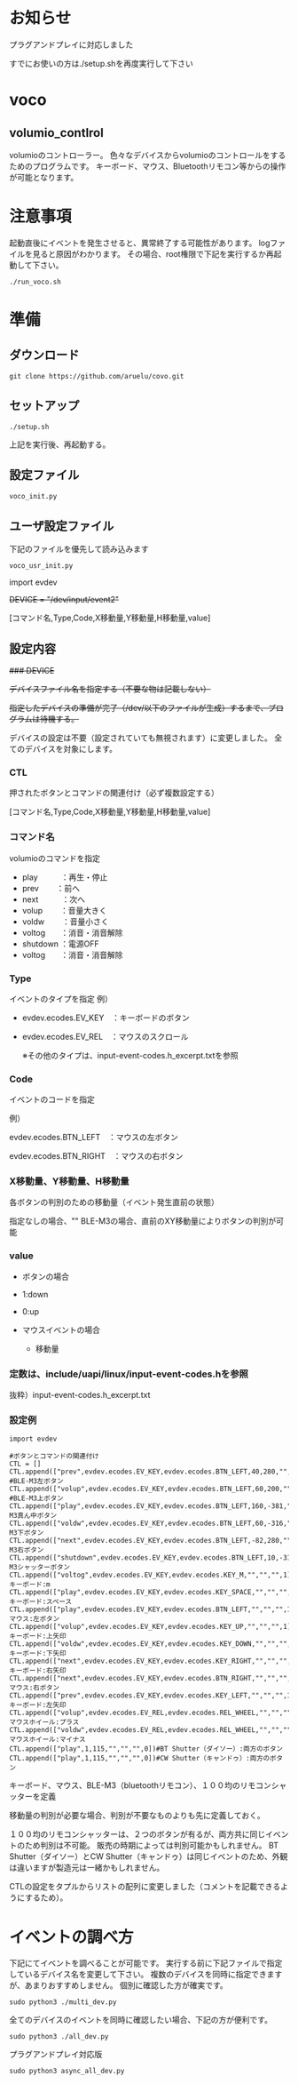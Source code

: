 # お知らせ
プラグアンドプレイに対応しました

すでにお使いの方は./setup.shを再度実行して下さい

# voco

## volumio_contlrol
volumioのコントローラー。
色々なデバイスからvolumioのコントロールをするためのプログラムです。
キーボード、マウス、Bluetoothリモコン等からの操作が可能となります。



# 注意事項
起動直後にイベントを発生させると、異常終了する可能性があります。
logファイルを見ると原因がわかります。
その場合、root権限で下記を実行するか再起動して下さい。
```
./run_voco.sh
```


# 準備

## ダウンロード

```
git clone https://github.com/aruelu/covo.git
```

## セットアップ

```
./setup.sh
```

上記を実行後、再起動する。

## 設定ファイル

```voco_init.py
voco_init.py
```

## ユーザ設定ファイル
下記のファイルを優先して読み込みます
```
voco_usr_init.py
```

import evdev  

~~DEVICE = "/dev/input/event2"~~

[コマンド名,Type,Code,X移動量,Y移動量,H移動量,value]



## 設定内容

~~### DEVICE~~

~~デバイスファイル名を指定する（不要な物は記載しない）~~

~~指定したデバイスの準備が完了（/dev/以下のファイルが生成）するまで、プログラムは待機する。~~

デバイスの設定は不要（設定されていても無視されます）に変更しました。
全てのデバイスを対象にします。

### CTL

押されたボタンとコマンドの関連付け（必ず複数設定する）

[コマンド名,Type,Code,X移動量,Y移動量,H移動量,value]

### コマンド名

volumioのコマンドを指定

- play　　　：再生・停止
- prev　　    ：前へ　
- next　　　：次へ
- volup　　  ：音量大きく
- voldw　　 ：音量小さく
- voltog　　：消音・消音解除
- shutdown ：電源OFF
-  voltog　　：消音・消音解除

  

### Type
イベントのタイプを指定
例）

- evdev.ecodes.EV_KEY　：キーボードのボタン

- evdev.ecodes.EV_REL　：マウスのスクロール

  ※その他のタイプは、input-event-codes.h_excerpt.txtを参照

### Code

イベントのコードを指定

例）

evdev.ecodes.BTN_LEFT　：マウスの左ボタン

evdev.ecodes.BTN_RIGHT　：マウスの右ボタン

### X移動量、Y移動量、H移動量

各ボタンの判別のための移動量（イベント発生直前の状態）

指定なしの場合、""
BLE-M3の場合、直前のXY移動量によりボタンの判別が可能

### value

-   ボタンの場合

  - 1:down
  -  0:up

-  マウスイベントの場合

   - 移動量

  

### 定数は、include/uapi/linux/input-event-codes.hを参照

抜粋）input-event-codes.h_excerpt.txt



### 設定例

```
import evdev

#ボタンとコマンドの関連付け
CTL = []
CTL.append(["prev",evdev.ecodes.EV_KEY,evdev.ecodes.BTN_LEFT,40,280,"",1]) #BLE-M3左ボタン
CTL.append(["volup",evdev.ecodes.EV_KEY,evdev.ecodes.BTN_LEFT,60,200,"",1]) #BLE-M3上ボタン
CTL.append(["play",evdev.ecodes.EV_KEY,evdev.ecodes.BTN_LEFT,160,-381,"",1])#BLE-M3真ん中ボタン
CTL.append(["voldw",evdev.ecodes.EV_KEY,evdev.ecodes.BTN_LEFT,60,-316,"",1])#BLE-M3下ボタン
CTL.append(["next",evdev.ecodes.EV_KEY,evdev.ecodes.BTN_LEFT,-82,280,"",1])#BLE-M3右ボタン
CTL.append(["shutdown",evdev.ecodes.EV_KEY,evdev.ecodes.BTN_LEFT,10,-31,"",1])#BLE-M3シャッターボタン
CTL.append(["voltog",evdev.ecodes.EV_KEY,evdev.ecodes.KEY_M,"","","",1])#キーボード:m
CTL.append(["play",evdev.ecodes.EV_KEY,evdev.ecodes.KEY_SPACE,"","","",1])#キーボード:スペース
CTL.append(["play",evdev.ecodes.EV_KEY,evdev.ecodes.BTN_LEFT,"","","",1])#マウス:左ボタン
CTL.append(["volup",evdev.ecodes.EV_KEY,evdev.ecodes.KEY_UP,"","","",1])#キーボード:上矢印
CTL.append(["voldw",evdev.ecodes.EV_KEY,evdev.ecodes.KEY_DOWN,"","","",1])#キーボード:下矢印
CTL.append(["next",evdev.ecodes.EV_KEY,evdev.ecodes.KEY_RIGHT,"","","",1])#キーボード:右矢印
CTL.append(["next",evdev.ecodes.EV_KEY,evdev.ecodes.BTN_RIGHT,"","","",1])#マウス:右ボタン
CTL.append(["prev",evdev.ecodes.EV_KEY,evdev.ecodes.KEY_LEFT,"","","",1])#キーボード:左矢印
CTL.append(["volup",evdev.ecodes.EV_REL,evdev.ecodes.REL_WHEEL,"","","",1])#マウスホイール:プラス
CTL.append(["voldw",evdev.ecodes.EV_REL,evdev.ecodes.REL_WHEEL,"","","",-1])#マウスホイール:マイナス
CTL.append(["play",1,115,"","","",0])#BT Shutter（ダイソー）:両方のボタン
CTL.append(["play",1,115,"","","",0])#CW Shutter（キャンドゥ）:両方のボタン
```



キーボード、マウス、BLE-M3（bluetoothリモコン）、１００均のリモコンシャッターを定義

移動量の判別が必要な場合、判別が不要なものよりも先に定義しておく。

１００均のリモコンシャッターは、２つのボタンが有るが、両方共に同じイベントのため判別は不可能。
販売の時期によっては判別可能かもしれません。
BT Shutter（ダイソー）とCW Shutter（キャンドゥ）は同じイベントのため、外観は違いますが製造元は一緒かもしれません。

CTLの設定をタプルからリストの配列に変更しました（コメントを記載できるようにするため）。



# イベントの調べ方
下記にてイベントを調べることが可能です。
実行する前に下記ファイルで指定しているデバイス名を変更して下さい。
複数のデバイスを同時に指定できますが、あまりおすすめしません。
個別に確認した方が確実です。
```
sudo python3 ./multi_dev.py
```

全てのデバイスのイベントを同時に確認したい場合、下記の方が便利です。
```
sudo python3 ./all_dev.py
```
プラグアンドプレイ対応版
```
sudo python3 async_all_dev.py
```
